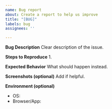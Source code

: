 ```yaml
---
name: Bug report
about: Create a report to help us improve
title: "[BUG]"
labels: bug
assignees: ''

---
```


**Bug Description**
Clear description of the issue.

**Steps to Reproduce**
1. 

**Expected Behavior**
What should happen instead.

**Screenshots (optional)**
Add if helpful.

**Environment (optional)**
- OS: 
- Browser/App:

